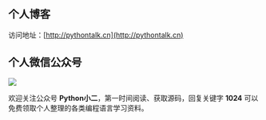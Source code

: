 ## 个人博客

访问地址：[http://pythontalk.cn](http://pythontalk.cn)

## 个人微信公众号

![](https://ityard.gitee.io/img/qrcode.gif)

欢迎关注公众号 **Python小二**，第一时间阅读、获取源码，回复关键字 **1024** 可以免费领取个人整理的各类编程语言学习资料。